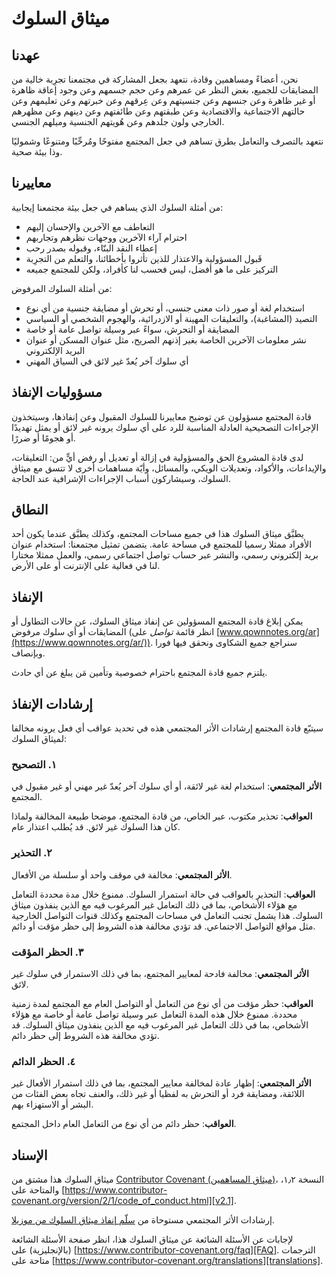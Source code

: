 # ميثاق السلوك

## عهدنا

نحن، أعضاءً ومساهمين وقادة، نتعهد بجعل المشاركة في مجتمعنا تجرِبة خالية من المضايقات للجميع، بغض النظر عن عمرهم وعن حجم جسمهم وعن وجود إعاقة ظاهرة أو غير ظاهرة وعن جنسهم وعن جنسيتهم وعن عِرقهم وعن خبرتهم وعن تعليمهم وعن حالتهم الاجتماعية والاقتصادية وعن طبقتهم وعن طائفتهم وعن دينهم وعن مظهرهم الخارجي ولون جلدهم وعن هُويتهم الجنسية وميلهم الجنسي.

نتعهد بالتصرف والتعامل بطرق تساهم في جعل المجتمع مفتوحًا ومُرحِّبًا ومتنوعًا وشموليًا وذا بيئة صحية.

## معاييرنا

من أمثلة السلوك الذي يساهم في جعل بيئة مجتمعنا إيجابية:

- التعاطف مع الآخرين والإحسان إليهم
- احترام آراء الآخرين ووجهات نظرهم وتجاربهم
- إعطاء النقد البنّاء، وقبوله بصدر رحب
- قَبول المسؤولية والاعتذار للذين تأثروا بأخطائنا، والتعلم من التجرِبة
- التركيز على ما هو أفضل، ليس فحسب لنا كأفراد، ولكن للمجتمع جميعه

من أمثلة السلوك المرفوض:

- استخدام لغة أو صور ذات معنى جنسي، أو تحرش أو مضايقة جنسية من أي نوع
- التصيد (المشاغبة)، والتعليقات المهينة أو الازدرائية، والهجوم الشخصي أو السياسي
- المضايقة أو التحرش، سواءً عبر وسيلة تواصل عامة أو خاصة
- نشر معلومات الآخرين الخاصة بغير إذنهم الصريح، مثل عنوان المسكن أو عنوان البريد الإلكتروني
- أي سلوك آخر يُعدّ غير لائق في السياق المهني

## مسؤوليات الإنفاذ

قادة المجتمع مسؤولون عن توضيح معاييرنا للسلوك المقبول وعن إنفاذها، وسيتخذون الإجراءات التصحيحية العادلة المناسبة للرد على أي سلوك يرونه غير لائق أو يمثل تهديدًا أو هجومًا أو ضررًا.

لدى قادة المشروع الحق والمسؤولية في إزالة أو تعديل أو رفض أيٍّ من: التعليقات، والإيداعات، والأكواد، وتعديلات الويكي، والمسائل، وأيّة مساهمات أخرى لا تتسق مع ميثاق السلوك، وسيشاركون أسباب الإجراءات الإشرافية عند الحاجة.

## النطاق

يطبَّق ميثاق السلوك هذا في جميع مساحات المجتمع، وكذلك يطبَّق عندما يكون أحد الأفراد ممثلا رسميا للمجتمع في مساحة عامة. يتضمن تمثيل مجتمعنا: استخدام عنوان بريد إلكتروني رسمي، والنشر عبر حساب تواصل اجتماعي رسمي، والعمل ممثلا مختارا لنا في فعالية على الإنترنت أو على الأرض.

## الإنفاذ

يمكن إبلاغ قادة المجتمع المسؤولين عن إنفاذ ميثاق السلوك، عن حالات التطاول أو المضايقات أو أي سلوك مرفوض (انظر قائمة _تواصل_ على [www.qownnotes.org/ar](https://www.qownnotes.org/ar/)). سنراجع جميع الشكاوى ونحقق فيها فورا وبإنصاف.

يلتزم جميع قادة المجتمع باحترام خصوصية وتأمين مَن يبلغ عن أي حادث.

## إرشادات الإنفاذ

سيتبّع قادة المجتمع إرشادات الأثر المجتمعي هذه في تحديد عواقب أي فعل يرونه مخالفا لميثاق السلوك:

### ١. التصحيح

**الأثر المجتمعي**: استخدام لغة غير لائقة، أو أي سلوك آخر يُعدّ غير مهني أو غير مقبول في المجتمع.

**العواقب**: تحذير مكتوب، عبر الخاص، من قادة المجتمع، موضحا طبيعة المخالفة ولماذا كان هذا السلوك غير لائق. قد يُطلب اعتذار عام.

### ٢. التحذير

**الأثر المجتمعي**: مخالفة في موقف واحد أو سلسلة من الأفعال.

**العواقب**: التحذير بالعواقب في حالة استمرار السلوك. ممنوع خلال مدة محددة التعامل مع هؤلاء الأشخاص، بما في ذلك التعامل غير المرغوب فيه مع الذين ينفذون ميثاق السلوك. هذا يشمل تجنب التعامل في مساحات المجتمع وكذلك قنوات التواصل الخارجية مثل مواقع التواصل الاجتماعي. قد تؤدي مخالفة هذه الشروط إلى حظر مؤقت أو دائم.

### ٣. الحظر المؤقت

**الأثر المجتمعي**: مخالفة فادحة لمعايير المجتمع، بما في ذلك الاستمرار في سلوك غير لائق.

**العواقب**: حظر مؤقت من أي نوع من التعامل أو التواصل العام مع المجتمع لمدة زمنية محددة. ممنوع خلال هذه المدة التعامل عبر وسيلة تواصل عامة أو خاصة مع هؤلاء الأشخاص، بما في ذلك التعامل غير المرغوب فيه مع الذين ينفذون ميثاق السلوك. قد تؤدي مخالفة هذه الشروط إلى حظر دائم.

### ٤. الحظر الدائم

**الأثر المجتمعي**: إظهار عادة لمخالفة معايير المجتمع، بما في ذلك استمرار الأفعال غير اللائقة، ومضايقة فرد أو التحرش به لفظيا أو غير ذلك، والعنف تجاه بعض الفئات من البشر أو الاستهزاء بهم.

**العواقب**: حظر دائم من أي نوع من التعامل العام داخل المجتمع.

## الإسناد

ميثاق السلوك هذا مشتق من [Contributor Covenant (ميثاق المساهمين)][homepage]، النسخة ١٫٢، والمتاحة على [https://www.contributor-covenant.org/version/2/1/code_of_conduct.html][v2.1].

إرشادات الأثر المجتمعي مستوحاة من [سلّم إنفاذ ميثاق السلوك من موزيلا][Mozilla CoC].

لإجابات عن الأسئلة الشائعة عن ميثاق السلوك هذا، انظر صفحة الأسئلة الشائعة (بالإنجليزية) على [https://www.contributor-covenant.org/faq][FAQ]. الترجمات متاحة على [https://www.contributor-covenant.org/translations][translations].

[homepage]: https://www.contributor-covenant.org
[v2.1]: https://www.contributor-covenant.org/version/2/1/code_of_conduct.html
[Mozilla CoC]: https://github.com/mozilla/diversity
[FAQ]: https://www.contributor-covenant.org/faq
[translations]: https://www.contributor-covenant.org/translations
